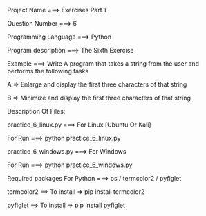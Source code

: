 Project Name ===> Exercises Part 1

Question Number ===> 6

Programming Language ===> Python

Program description ===> The Sixth Exercise

Example ===> Write A program that takes a string from the user and performs the following tasks

A => Enlarge and display the first three characters of that string

B => Minimize and display the first three characters of that string

Description Of Files:

practice_6_linux.py ===> For Linux [Ubuntu Or Kali]

For Run ===> python practice_6_linux.py

practice_6_windows.py ===> For Windows

For Run ===> python practice_6_windows.py

Required packages For Python ===> os / termcolor2 / pyfiglet

termcolor2 ==> To install => pip install termcolor2

pyfiglet ==> To install => pip install pyfiglet

